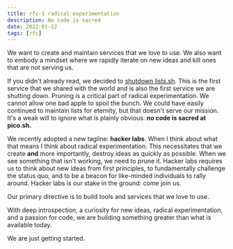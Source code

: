 ```yaml
---
title: rfc-1 radical experimentation
description: No code is sacred
date: 2022-01-22
tags: [rfc]
---
```


We want to create and maintain services that we love to use. We also want to
embody a mindset where we rapidly iterate on new ideas and kill ones that are
not serving us.

If you didn't already read, we decided to
[shutdown lists.sh](/lists-shutdown-notice). This is the first service that we
shared with the world and is also the first service we are shutting down.
Pruning is a critical part of radical experimentation. We cannot allow one bad
apple to spoil the bunch. We could have easily continued to maintain lists for
eternity, but that doesn't serve our mission. It's a weak will to ignore what is
plainly obvious: **no code is sacred at pico.sh.**

We recently adopted a new tagline: **hacker labs**. When I think about what that
means I think about radical experimentation. This necessitates that we create
**and** more importantly, destroy ideas as quickly as possible. When we see
something that isn't working, we need to prune it. Hacker labs requires us to
think about new ideas from first principles, to fundamentally challenge the
status quo, and to be a beacon for like-minded individuals to rally around.
Hacker labs is our stake in the ground: come join us.

Our primary directive is to build tools and services that we love to use.

With deep introspection, a curiosity for new ideas, radical experimentation, and
a passion for code, we are building something greater than what is available
today.

We are just getting started.
